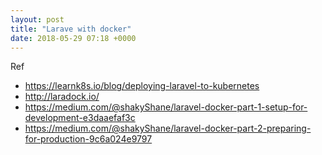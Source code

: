 ```yaml
---
layout: post
title: "Larave with docker"
date: 2018-05-29 07:18 +0000
---
```



Ref
* https://learnk8s.io/blog/deploying-laravel-to-kubernetes
* http://laradock.io/
* https://medium.com/@shakyShane/laravel-docker-part-1-setup-for-development-e3daaefaf3c
* https://medium.com/@shakyShane/laravel-docker-part-2-preparing-for-production-9c6a024e9797